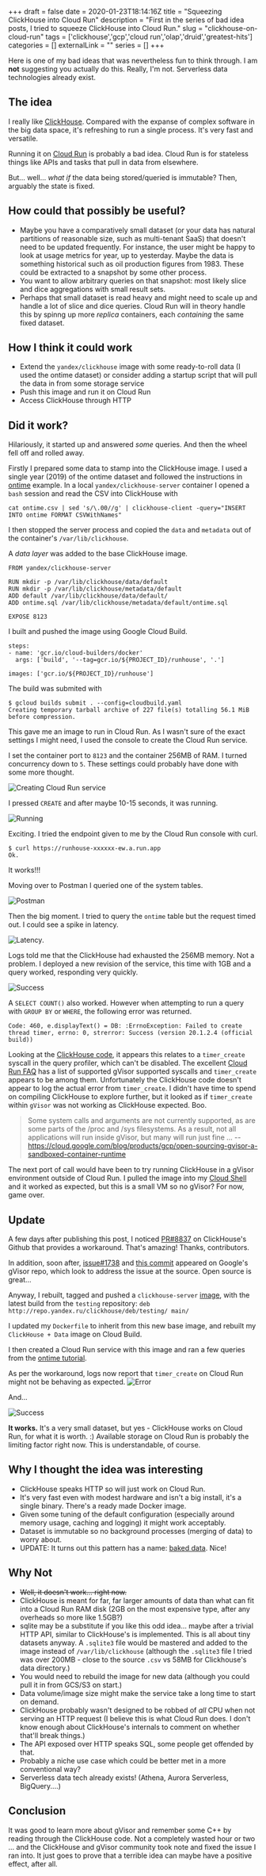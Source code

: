 +++ 
draft = false
date = 2020-01-23T18:14:16Z
title = "Squeezing ClickHouse into Cloud Run"
description = "First in the series of bad idea posts, I tried to squeeze ClickHouse into Cloud Run."
slug = "clickhouse-on-cloud-run" 
tags = ['clickhouse','gcp','cloud run','olap','druid','greatest-hits']
categories = []
externalLink = ""
series = []
+++

Here is one of my bad ideas that was nevertheless fun to think through. I am __not__ suggesting you actually do this. Really, I'm not. Serverless data technologies already exist.

## The idea

I really like [ClickHouse](https://clickhouse.yandex). Compared with the expanse of complex software in the big data space, it's refreshing to run a single process. It's very fast and versatile.

Running it on [Cloud Run](https://cloud.google.com/run/) is probably a bad idea. Cloud Run is for stateless things like APIs and tasks that pull in data from elsewhere. 

But... well... _what if_ the data being stored/queried is immutable? Then, arguably the state is fixed.

## How could that possibly be useful?
- Maybe you have a comparatively small dataset (or your data has natural partitions of reasonable size, such as multi-tenant SaaS) that doesn't need to be updated frequently. For instance, the user might be happy to look at usage metrics for year, up to yesterday. Maybe the data is something historical such as oil production figures from 1983. These could be extracted to a snapshot by some other process.
- You want to allow arbitrary queries on that snapshot: most likely slice and dice aggregations with small result sets.
- Perhaps that small dataset is read heavy and might need to scale up and handle a lot of slice and dice queries. Cloud Run will in theory handle this by spinng up more _replica_ containers, each _containing_ the same fixed dataset.

## How I think it could work
- Extend the `yandex/clickhouse` image with some ready-to-roll data (I used the ontime dataset) or consider adding a startup script that will pull the data in from some storage service
- Push this image and run it on Cloud Run
- Access ClickHouse through HTTP

## Did it work?
Hilariously, it started up and answered _some_ queries. And then the wheel fell off and rolled away.

Firstly I prepared some data to stamp into the ClickHouse image. I used a single year (2019) of the ontime dataset and followed the instructions in [ontime](https://clickhouse.yandex/docs/en/getting_started/example_datasets/ontime/) example. In a local `yandex/clickhouse-server` container I opened a `bash` session and read the CSV into ClickHouse with
```
cat ontime.csv | sed 's/\.00//g' | clickhouse-client -query="INSERT INTO ontime FORMAT CSVWithNames"
```
I then stopped the server process and copied the `data` and `metadata` out of the container's `/var/lib/clickhouse`. 

A _data layer_ was added to the base ClickHouse image.
```
FROM yandex/clickhouse-server

RUN mkdir -p /var/lib/clickhouse/data/default
RUN mkdir -p /var/lib/clickhouse/metadata/default
ADD default /var/lib/clickhouse/data/default/
ADD ontime.sql /var/lib/clickhouse/metadata/default/ontime.sql

EXPOSE 8123
```
I built and pushed the image using Google Cloud Build.
```
steps:
- name: 'gcr.io/cloud-builders/docker'
  args: ['build', '--tag=gcr.io/${PROJECT_ID}/runhouse', '.']

images: ['gcr.io/${PROJECT_ID}/runhouse']
```
The build was submited with
```
$ gcloud builds submit . --config=cloudbuild.yaml
Creating temporary tarball archive of 227 file(s) totalling 56.1 MiB before compression.
```
This gave me an image to run in Cloud Run. As I wasn't sure of the exact settings I might need, I used the console to create the Cloud Run service.

I set the container port to `8123` and the container 256MB of RAM. I turned concurrency down to `5`. These settings could probably have done with some more thought.

![Creating Cloud Run service](runhouse-1.png)

I pressed `CREATE` and after maybe 10-15 seconds, it was running.

![Running](runhouse-2.png)

Exciting. I tried the endpoint given to me by the Cloud Run console with curl.

```
$ curl https://runhouse-xxxxxx-ew.a.run.app
Ok.
```
It works!!!

Moving over to Postman I queried one of the system tables.

![Postman](runhouse-3.png)

Then the big moment. I tried to query the `ontime` table but the request timed out. I could see a spike in latency.

![Latency](runhouse-4.png).

Logs told me that the ClickHouse had exhausted the 256MB memory. Not a problem. I deployed a new revision of the service, this time with 1GB and a query worked, responding very quickly.

![Success](runhouse-5.png)

A `SELECT COUNT()` also worked. However when attempting to run a query with `GROUP BY` or `WHERE`, the following error was returned.

```
Code: 460, e.displayText() = DB: :ErrnoException: Failed to create thread timer, errno: 0, strerror: Success (version 20.1.2.4 (official build))
```

Looking at the [ClickHouse code](https://github.com/ClickHouse/ClickHouse/search?q=Failed+to+create+thread+timer&unscoped_q=Failed+to+create+thread+timer), it appears this relates to a `timer_create` syscall in the query profiler, which can't be disabled. The excellent [Cloud Run FAQ](https://github.com/ahmetb/cloud-run-faq#which-system-calls-are-supported) has a list of supported gVisor supported syscalls and `timer_create` appears to be among them. Unfortunately the ClickHouse code doesn't appear to log the actual error from `timer_create`. I didn't have time to spend on compiling ClickHouse to explore further, but it looked as if `timer_create` within `gVisor` was not working as ClickHouse expected. Boo.

> Some system calls and arguments are not currently supported, as are some parts of the /proc and /sys filesystems. As a result, not all applications will run inside gVisor, but many will run just fine ...
-- https://cloud.google.com/blog/products/gcp/open-sourcing-gvisor-a-sandboxed-container-runtime

The next port of call would have been to try running ClickHouse in a gVisor environment outside of Cloud Run. I pulled the image into my [Cloud Shell](https://cloud.google.com/shell/) and it worked as expected, but this is a small VM so no gVisor? For now, game over.

## Update
A few days after publishing this post, I noticed [PR#8837](https://github.com/ClickHouse/ClickHouse/pull/8837) on ClickHouse's Github that provides a workaround. That's amazing! Thanks, contributors.

In addition, soon after, [issue#1738](https://github.com/google/gvisor/issues/1738) and [this commit](https://github.com/google/gvisor/commit/bd6d479b0d0009889496989401235ce17c7582bd) appeared on Google's gVisor repo, which look to address the issue at the source. Open source is great...

Anyway, I rebuilt, tagged and pushed a `clickhouse-server` [image](https://github.com/ClickHouse/ClickHouse/blob/master/docker/server/Dockerfile), with the latest build from the `testing` repository: `deb http://repo.yandex.ru/clickhouse/deb/testing/ main/`

I updated my `Dockerfile` to inherit from this new base image, and rebuilt my `ClickHouse + Data` image on Cloud Build. 

I then created a Cloud Run service with this image and ran a few queries from the [ontime tutorial](https://clickhouse.tech/docs/en/getting_started/example_datasets/ontime/).

As per the workaround, logs now report that `timer_create` on Cloud Run might not be behaving as expected.
![Error](runhouse-7.png)

And...

![Success](runhouse-6.png)

**It works.** It's a very small dataset, but yes - ClickHouse works on Cloud Run, for what it is worth. :) Available storage on Cloud Run is probably the limiting factor right now. This is understandable, of course.

## Why I thought the idea was interesting
- ClickHouse speaks HTTP so will just work on Cloud Run.
- It's very fast even with modest hardware and isn't a big install, it's a single binary. There's a ready made Docker image.
- Given some tuning of the default configuration (especially around memory usage, caching and logging) it might work acceptably.
- Dataset is immutable so no background processes (merging of data) to worry about.
- UPDATE: It turns out this pattern has a name: [baked data](https://simonwillison.net/2020/Dec/13/datasette-io/). Nice!

## Why Not
- ~~Well, it doesn't work... right now.~~
- ClickHouse is meant for far, far larger amounts of data than what can fit into a Cloud Run RAM disk (2GB on the most expensive type, after any overheads so more like 1.5GB?)
- sqlite may be a substitute if you like this odd idea... maybe after a trivial HTTP API, similar to ClickHouse's is implemented. This is all about tiny datasets anyway. A `.sqlite3` file would be mastered and added to the image instead of `/var/lib/clickhouse` (although the `.sqlite3` file I tried was over 200MB - close to the source `.csv` vs 58MB for Clickhouse's data directory.)
- You would need to rebuild the image for new data (although you could pull it in from GCS/S3 on start.)
- Data volume/image size might make the service take a long time to start on demand.
- ClickHouse probably wasn't designed to be robbed of _all_ CPU when not serving an HTTP request (I believe this is what Cloud Run does. I don't know enough about ClickHouse's internals to comment on whether that'll break things.)
- The API exposed over HTTP speaks SQL, some people get offended by that.
- Probably a niche use case which could be better met in a more conventional way?
- Serverless data tech already exists! (Athena, Aurora Serverless, BigQuery....)

## Conclusion
It was good to learn more about gVisor and remember some C++ by reading through the ClickHouse code. Not a completely wasted hour or two ... and the ClickHouse and gVisor community took note and fixed the issue I ran into. It just goes to prove that a terrible idea can maybe have a positive effect, after all.
